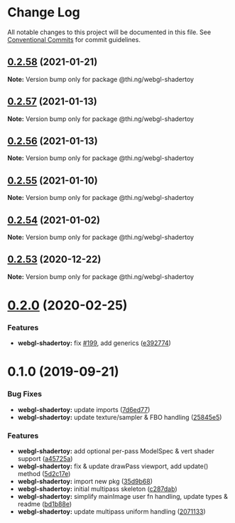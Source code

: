 # Change Log

All notable changes to this project will be documented in this file.
See [Conventional Commits](https://conventionalcommits.org) for commit guidelines.

## [0.2.58](https://github.com/thi-ng/umbrella/compare/@thi.ng/webgl-shadertoy@0.2.57...@thi.ng/webgl-shadertoy@0.2.58) (2021-01-21)

**Note:** Version bump only for package @thi.ng/webgl-shadertoy





## [0.2.57](https://github.com/thi-ng/umbrella/compare/@thi.ng/webgl-shadertoy@0.2.56...@thi.ng/webgl-shadertoy@0.2.57) (2021-01-13)

**Note:** Version bump only for package @thi.ng/webgl-shadertoy





## [0.2.56](https://github.com/thi-ng/umbrella/compare/@thi.ng/webgl-shadertoy@0.2.55...@thi.ng/webgl-shadertoy@0.2.56) (2021-01-13)

**Note:** Version bump only for package @thi.ng/webgl-shadertoy





## [0.2.55](https://github.com/thi-ng/umbrella/compare/@thi.ng/webgl-shadertoy@0.2.54...@thi.ng/webgl-shadertoy@0.2.55) (2021-01-10)

**Note:** Version bump only for package @thi.ng/webgl-shadertoy





## [0.2.54](https://github.com/thi-ng/umbrella/compare/@thi.ng/webgl-shadertoy@0.2.53...@thi.ng/webgl-shadertoy@0.2.54) (2021-01-02)

**Note:** Version bump only for package @thi.ng/webgl-shadertoy





## [0.2.53](https://github.com/thi-ng/umbrella/compare/@thi.ng/webgl-shadertoy@0.2.52...@thi.ng/webgl-shadertoy@0.2.53) (2020-12-22)

**Note:** Version bump only for package @thi.ng/webgl-shadertoy





# [0.2.0](https://github.com/thi-ng/umbrella/compare/@thi.ng/webgl-shadertoy@0.1.4...@thi.ng/webgl-shadertoy@0.2.0) (2020-02-25)


### Features

* **webgl-shadertoy:** fix [#199](https://github.com/thi-ng/umbrella/issues/199), add generics ([e392774](https://github.com/thi-ng/umbrella/commit/e392774945e4d29f145dba2fd17f99919b2c5fd5))





# 0.1.0 (2019-09-21)

### Bug Fixes

* **webgl-shadertoy:** update imports ([7d6ed77](https://github.com/thi-ng/umbrella/commit/7d6ed77))
* **webgl-shadertoy:** update texture/sampler & FBO handling ([25845e5](https://github.com/thi-ng/umbrella/commit/25845e5))

### Features

* **webgl-shadertoy:** add optional per-pass ModelSpec & vert shader support ([a45725a](https://github.com/thi-ng/umbrella/commit/a45725a))
* **webgl-shadertoy:** fix & update drawPass viewport, add update() method ([5d2c17e](https://github.com/thi-ng/umbrella/commit/5d2c17e))
* **webgl-shadertoy:** import new pkg ([35d9b68](https://github.com/thi-ng/umbrella/commit/35d9b68))
* **webgl-shadertoy:** initial multipass skeleton ([c287dab](https://github.com/thi-ng/umbrella/commit/c287dab))
* **webgl-shadertoy:** simplify mainImage user fn handling, update types & readme ([bd1b88e](https://github.com/thi-ng/umbrella/commit/bd1b88e))
* **webgl-shadertoy:** update multipass uniform handling ([2071133](https://github.com/thi-ng/umbrella/commit/2071133))
